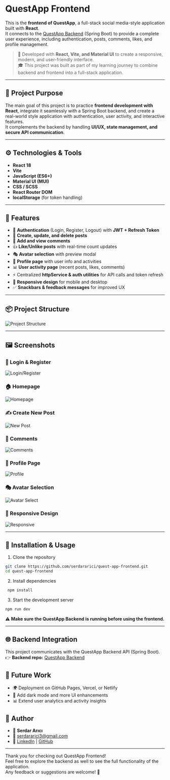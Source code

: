 # QuestApp Frontend

This is the **frontend of QuestApp**, a full-stack social media-style application built with **React**.  
It connects to the [QuestApp Backend](https://github.com/serdararici/quest-app) (Spring Boot) to provide a complete user experience, including authentication, posts, comments, likes, and profile management.  

> 🚀 Developed with **React, Vite, and Material UI** to create a responsive, modern, and user-friendly interface.  
> 🎓 This project was built as part of my learning journey to combine backend and frontend into a full-stack application.

---

## 🎯 Project Purpose

The main goal of this project is to practice **frontend development with React**, integrate it seamlessly with a Spring Boot backend, and create a real-world style application with authentication, user activity, and interactive features.  
It complements the backend by handling **UI/UX, state management, and secure API communication**.

---

## ⚙️ Technologies & Tools

- **React 18**  
- **Vite**  
- **JavaScript (ES6+)**  
- **Material UI (MUI)**  
- **CSS / SCSS**  
- **React Router DOM**  
- **localStorage** (for token handling)  

---

## 📌 Features

- 🔐 **Authentication** (Login, Register, Logout) with **JWT + Refresh Token**  
- 📝 **Create, update, and delete posts**  
- 💬 **Add and view comments**  
- 👍 **Like/Unlike posts** with real-time count updates  
- 🎭 **Avatar selection** with preview modal  
- 👤 **Profile page** with user info and activities  
- 📊 **User activity page** (recent posts, likes, comments)  
- ⚡ Centralized **httpService & auth utilities** for API calls and token refresh  
- 📱 **Responsive design** for mobile and desktop  
- ✅ **Snackbars & feedback messages** for improved UX  

---

## 📦 Project Structure
![Project Structure](https://github.com/serdararici/quest-app-frontend/blob/main/images/questapp-project-structure.JPG)

---

## 🖼️ Screenshots

### 🔐 Login & Register
![Login/Register](https://github.com/serdararici/quest-app-frontend/blob/main/images/questapp-login-register.JPG)

### 🏠 Homepage
![Homepage](https://github.com/serdararici/quest-app-frontend/blob/main/images/questapp-homepage.JPG)

### ✍️ Create New Post
![New Post](https://github.com/serdararici/quest-app-frontend/blob/main/images/questapp-new-post.JPG)

### 💬 Comments
![Comments](https://github.com/serdararici/quest-app-frontend/blob/main/images/questapp-comments.JPG)

### 👤 Profile Page
![Profile](https://github.com/serdararici/quest-app-frontend/blob/main/images/questapp-profile.JPG)

### 🎭 Avatar Selection
![Avatar Select](https://github.com/serdararici/quest-app-frontend/blob/main/images/questapp-avatar-select.JPG)

### 📱 Responsive Design
![Responsive](https://github.com/serdararici/quest-app-frontend/blob/main/images/questapp-responsive.JPG)

---

## 🚀 Installation & Usage

1. Clone the repository  
 ```bash
 git clone https://github.com/serdararici/quest-app-frontend.git
 cd quest-app-frontend
 ```

2. Install dependencies
 ``` bash 
  npm install
 ```

3. Start the development server
  ```bash
  npm run dev
  ```

⚠️ **Make sure the QuestApp Backend is running before using the frontend.**

---

## 🌐 Backend Integration

This project communicates with the QuestApp Backend API (Spring Boot).  
👉 **Backend repo:** [QuestApp Backend](https://github.com/serdararici/quest-app)

## 📝 Future Work

- 🌍 Deployment on GitHub Pages, Vercel, or Netlify  
- 🎨 Add dark mode and more UI enhancements  
- 📊 Extend user analytics and activity insights  

## 🙋 Author

- 👤 **Serdar Arıcı**  
- 📧 serdararici3@gmail.com  
- 🔗 [LinkedIn](https://www.linkedin.com/in/serdar-ar%C4%B1c%C4%B1-9827981a3/) | [GitHub](https://github.com/serdararici)

---

Thank you for checking out QuestApp Frontend!  
Feel free to explore the backend as well to see the full functionality of the application.  
Any feedback or suggestions are welcome! 🚀
